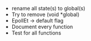 - rename all state(s) to global(s)
- Try to remove (void *global)
- EpollEt -> default flag
- Document every function
- Test for all functions
